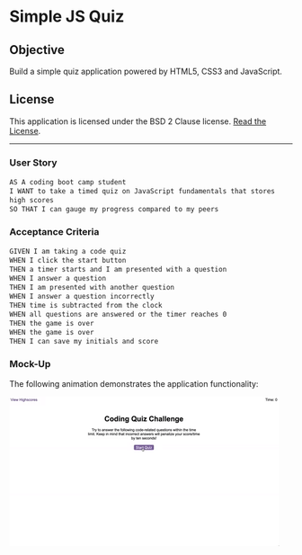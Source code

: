 # Simple JS Quiz

## Objective
Build a simple quiz application powered by HTML5, CSS3 and JavaScript.

## License
This application is licensed under the BSD 2 Clause license. [Read the License][license].

---

### User Story

```
AS A coding boot camp student
I WANT to take a timed quiz on JavaScript fundamentals that stores high scores
SO THAT I can gauge my progress compared to my peers
```


### Acceptance Criteria

```
GIVEN I am taking a code quiz
WHEN I click the start button
THEN a timer starts and I am presented with a question
WHEN I answer a question
THEN I am presented with another question
WHEN I answer a question incorrectly
THEN time is subtracted from the clock
WHEN all questions are answered or the timer reaches 0
THEN the game is over
WHEN the game is over
THEN I can save my initials and score
```


### Mock-Up

The following animation demonstrates the application functionality:

![code quiz](./screenshots/04-web-apis-homework-demo.gif)

[license]: (./LICENSE.md)